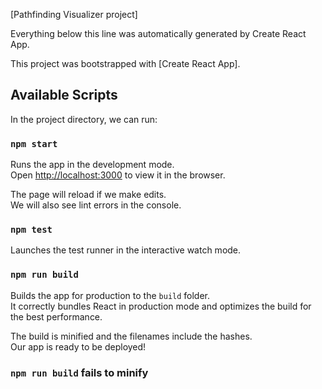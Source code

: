 [Pathfinding Visualizer project]





Everything below this line was automatically generated by Create React App.

This project was bootstrapped with [Create React App].

## Available Scripts

In the project directory, we can run:

### `npm start`

Runs the app in the development mode.<br>
Open [http://localhost:3000](http://localhost:3000) to view it in the browser.

The page will reload if we make edits.<br>
We will also see lint errors in the console.

### `npm test`

Launches the test runner in the interactive watch mode.<br>

### `npm run build`

Builds the app for production to the `build` folder.<br>
It correctly bundles React in production mode and optimizes the build for the best performance.

The build is minified and the filenames include the hashes.<br>
Our app is ready to be deployed!


### `npm run build` fails to minify



